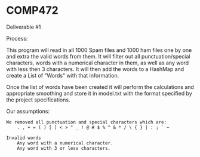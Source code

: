 COMP472
=======

Deliverable #1

Process:

This program will read in all 1000 Spam files and 1000 ham files one by one and extra the valid words from them. It will filter out all punctuation/special characters, words with a numerical character in them, as well as any word with less then 3 characters. It will then add the words to a HashMap and create a List of "Words" with that information.

Once the list of words have been created it will perform the calculations and appropriate smoothing and store it in model.txt with the format specified by the project specifications.


Our assumptions:

	We removed all punctuation and special characters which are:
		. , + = ( ) [ ] < > " _ ! @ # $ % ^ & * / \ { } | : ; ` ~
		
	Invalid words
		Any word with a numerical character.
		Any word with 3 or less characters.
		 